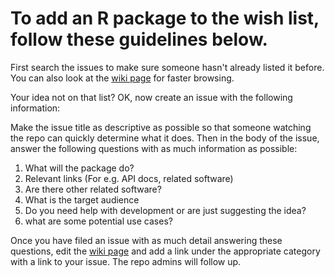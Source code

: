 # To add an R package to the wish list, follow these guidelines below.

First search the issues to make sure someone hasn't already listed it before. You can also look at the [wiki page](https://github.com/ropensci/wishlist/wiki) for faster browsing.

Your idea not on that list? OK, now create an issue with the following information:

Make the issue title as descriptive as possible so that someone watching the repo can quickly determine what it does. Then in the body of the issue, answer the following questions with as much information as possible:


1. What will the package do?  
2. Relevant links (For e.g. API docs, related software)  
3. Are there other related software?  
4. What is the target audience  
5. Do you need help with development or are just suggesting the idea?  
6. what are some potential use cases?  


Once you have filed an issue with as much detail answering these questions, edit the [wiki page](https://github.com/ropensci/wishlist/wiki) and add a link under the appropriate category with a link to your issue. The repo admins will follow up.